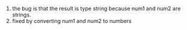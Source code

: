 1. the bug is that the result is type string because num1 and num2 are strings.
2. fixed by converting num1 and num2 to numbers